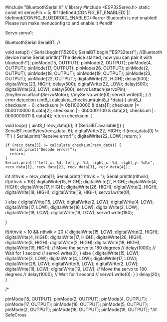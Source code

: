 #include "BluetoothSerial.h"   // library
 #include <ESP32Servo.h>
static const int servoPin = 5;
#if !defined(CONFIG_BT_ENABLED) || !defined(CONFIG_BLUEDROID_ENABLED)
#error Bluetooth is not enabled! Please run make menuconfig to and enable it
#endif

Servo servo1;

BluetoothSerial SerialBT;   // 

void setup() {
  Serial.begin(115200);
  SerialBT.begin("ESP32test"); //Bluetooth device name
  Serial.println("The device started, now you can pair it with bluetooth!");
   pinMode(15, OUTPUT);
  pinMode(2, OUTPUT);
   pinMode(4, OUTPUT);
    pinMode(17, OUTPUT);
     pinMode(26, OUTPUT);
       pinMode(2, OUTPUT);
        pinMode(18, OUTPUT);
         pinMode(19, OUTPUT);
         pinMode(23, OUTPUT);
         pinMode(22, OUTPUT);
         digitalWrite(22, HIGH);
         delay(500);
         digitalWrite(23, HIGH);
         delay(500);
         digitalWrite(22, LOW);
         delay(500);
         digitalWrite(23, LOW);
         delay(500);
        servo1.attach(servoPin);
        //myServo.attach(ServoMotor);
        //myServo.write(0);
        servo1.write(0);
}
// error detection
uint8_t calculate_checksum(uint8_t *data) {
  uint8_t checksum = 0;
  checksum |= 0b11000000 & data[1];
  checksum |= 0b00110000 & data[2];
  checksum |= 0b00001100 & data[3];
  checksum |= 0b00000011 & data[4];
  return checksum;
}

void loop() {
  uint8_t recv_data[6];
  if (SerialBT.available()) {
    SerialBT.readBytes(recv_data, 6);
    digitalWrite(22, HIGH);
    if (recv_data[0] != 'T') {
      Serial.print("Receive error!");
      digitalWrite(22, LOW);
      return;
    }

    if (recv_data[5] != calculate_checksum(recv_data)) {
      Serial.print("Decode error!");
      return;
    }
    Serial.printf("left_x: %d, left_y: %d, right_x: %d, right_y: %d\n", recv_data[1], recv_data[2], recv_data[3], recv_data[4]);
  int rithvik = recv_data[1];
  Serial.print("rithvik =  ");
Serial.println(rithvik);
if(rithvik < 10){
     digitalWrite(15, HIGH);
  digitalWrite(2, HIGH);
   digitalWrite(4, HIGH);
    digitalWrite(17, HIGH);
     digitalWrite(26, HIGH);
       digitalWrite(2, HIGH);
        digitalWrite(18, HIGH);
         digitalWrite(19, HIGH);
         servo1.write(0);


}
else {
       digitalWrite(15, LOW);
  digitalWrite(2, LOW);
   digitalWrite(4, LOW);
    digitalWrite(17, LOW);
     digitalWrite(16, LOW);
       digitalWrite(2, LOW);
        digitalWrite(18, LOW);
         digitalWrite(19, LOW);
         servo1.write(180); 

}


if(rithvik > 10 && rithvik < 20 ){
     digitalWrite(15, LOW);
  digitalWrite(2, HIGH);
   digitalWrite(4, HIGH);
    digitalWrite(17, HIGH);
     digitalWrite(26, HIGH);
      digitalWrite(5, HIGH);
       digitalWrite(2, HIGH);
        digitalWrite(18, HIGH);
         digitalWrite(19, HIGH);
          // Move the servo to 180 degrees
   // delay(1000);        // Wait for 1 second
  //  servo1.write(0);
}
else {
       digitalWrite(15, LOW);
  digitalWrite(2, LOW);
   digitalWrite(4, LOW);
    digitalWrite(17, LOW);
     digitalWrite(26, LOW);
      digitalWrite(5, LOW);
       digitalWrite(2, LOW);
        digitalWrite(18, LOW);
         digitalWrite(19, LOW);
         // Move the servo to 180 degrees
     //    delay(1000);        // Wait for 1 second
      //   servo1.write(0);
}
  }
  delay(20);
}

/*

   pinMode(15, OUTPUT);
  pinMode(2, OUTPUT);
   pinMode(4, OUTPUT);
    pinMode(17, OUTPUT);
     pinMode(16, OUTPUT);
      pinMode(5, OUTPUT);
       pinMode(2, OUTPUT);
        pinMode(18, OUTPUT);
         pinMode(19, OUTPUT);
         */# SafeCross
